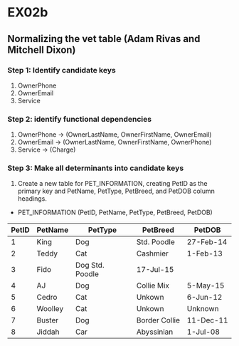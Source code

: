 # EX02b
## Normalizing the vet table (Adam Rivas and Mitchell Dixon)

### Step 1: Identify candidate keys
1. OwnerPhone
1. OwnerEmail
1. Service
### Step 2: identify functional dependencies
1. OwnerPhone -> (OwnerLastName, OwnerFirstName, OwnerEmail)
1. OwnerEmail -> (OwnerLastName, OwnerFirstName, OwnerPhone)
1. Service -> (Charge)
### Step 3: Make all determinants into candidate keys
1. Create a new table for PET_INFORMATION, creating PetID as the primary key and PetName, PetType, PetBreed, and PetDOB column headings.
* PET_INFORMATION (PetID, PetName, PetType, PetBreed, PetDOB)

PetID | PetName | PetType | PetBreed | PetDOB
----- | ------- | ------- | -------- | ------
1 | King | Dog | Std. Poodle | 27-Feb-14
2 | Teddy | Cat | Cashmier | 1-Feb-13
3 | Fido | Dog Std. Poodle | 17-Jul-15
4 | AJ | Dog | Collie Mix | 5-May-15
5 | Cedro | Cat | Unkown | 6-Jun-12
6 | Woolley | Cat | Unkown | Unknown
7 | Buster | Dog | Border Collie | 11-Dec-11
8 | Jiddah | Car | Abyssinian | 1-Jul-08
